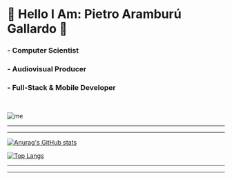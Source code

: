 # 👋 Hello I Am: Pietro Aramburú Gallardo 💖

<h3>- Computer Scientist  </h2>
<h3>- Audiovisual Producer  </h2>
<h3>- Full-Stack & Mobile Developer  </h2>
<br>

![me](https://user-images.githubusercontent.com/31112762/120105415-6275d080-c11e-11eb-9baf-5c116f891493.png)

<hr>
<hr>

[![Anurag's GitHub stats](https://github-readme-stats.vercel.app/api?username=pietroargal&theme=radical&show_icons=true)
](https://github.com/anuraghazra/github-readme-stats)



[![Top Langs](https://github-readme-stats.vercel.app/api/top-langs/?username=pietroargal&theme=radical)](https://github.com/anuraghazra/github-readme-stats)

<hr>
<hr>
